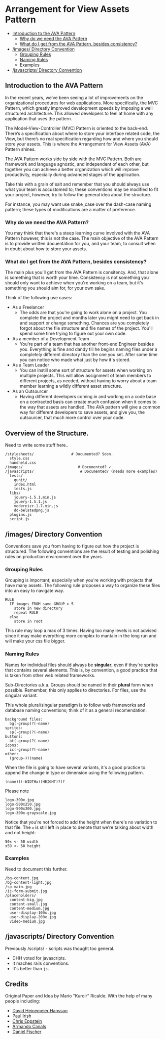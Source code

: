 # Arrangement for View Assets Pattern

- [Introduction to the AVA Pattern](#introduction)
  - [Why do we need the AVA Pattern](#)
  - [What do I get from the AVA Pattern, besides consistency?](#)
- [/images/ Directory Convention](#images)
  - [Grouping Rules](#images/grouping-rules)
  - [Naming Rules](#images/naming-rules)
  - [Examples](#images/examples)
- [/javascripts/ Directory Convention](#javascripts)


<a name="introduction"></a>
## Introduction to the AVA Pattern

In the recent years, we’ve been seeing a lot of improvements on the organizational procedures for web applications. More specifically, the MVC Pattern, which greatly improved development speeds by imposing a well structured architecture. This allowed developers to feel at home with any application that uses the pattern. 

The Model-View-Controller (MVC) Pattern is oriented to the back-end. There’s a specification about where to store your interface related code, the View, but there’s no real specification regarding how and where you should store your assets. This is where the Arrangement for View Assets (AVA) Pattern shines.

The AVA Pattern works side by side with the MVC Pattern. Both are framework and language agnostic, and independent of each other, but together you can achieve a better organization which will improve productivity, especially during advanced stages of the application.

Take this with a grain of salt and remember that you should always use what your team is accustomed to; these conventions may be modified to fit your project, however, try to follow the general idea about the structure.

For instance, you may want use snake_case over the dash-case naming pattern; these types of modifications are a matter of preference. 

### Why do we need the AVA Pattern?

You may think that there's a steep learning curve involved with the AVA Pattern however, this is not the case. The main objective of the AVA Pattern is to provide written docuentation for you, and your team, to consult when in doubt about how to store your assets.

### What do I get from the AVA Pattern, besides consistency?

The main plus you'll get from the AVA Pattern is consitency. And, that alone is something that is worth your time. Consistency is not something you should only want to achieve when you're working on a team, but it's something you should aim for, for your own sake.

Think of the following use cases:

- As a Freelancer
  - The odds are that you're going to work alone on a project. You complete the project and months later you might need to get back in and support or change something. Chances are you completely forgot about the file structure and file names of the project. You'll spend some time trying to figure out your own code.
- As a member of a Development Team
  - You're part of a team that has another front-end Engineer besides you. Everything is fine and dandy till he begins naming files under a completely different directory than the one you set. After some time you can notice who made what just by how it's stored.
- As a Team Leader
  - You can instill some sort of structure for assets when working on multiple projects. This will allow assignment of team members to different projects, as needed, without having to worry about a team member learning a wildly different asset structure.
- As an Outsourcer
  - Having different developers coming in and working on a code base on a contracted basis can create much confusion when it comes to the way that assets are handled. The AVA pattern will give a common way for different developers to save assets, and give you, the outsourcer, that much more control over your code.  

## Overview of the Structure.

Need to write some stuff here..

    /stylesheets/                 # Documented? Soon.
      style.css
      handheld.css
    /images/                         # Documented? ✓
    /javascripts/                     # Documented? (needs more examples)
      tests/
        qunit/
        index.html
        tests.js
      libs/                      
        jquery-1.5.1.min.js
        jquery-1.5.1.js
        modernizr-1.7.min.js
        dd-belatedpng.js
      plugins.js
      script.js

<a name="images"></a>
## /images/ Directory Convention

Conventions save you from having to figure out how the project is structured. The following conventions are the result of testing and polishing rules on production environment over the years.

<a name="images/grouping-rules"></a>
### Grouping Rules

Grouping is important; especially when you're working with projects that have many assets. The following rule proposes a way to organize these files into an easy to navigate way.

    RULE
      IF images FROM same GROUP > 5
        store in new directory
        repeat RULE
      else
        store in root

This rule may loop a max of 3 times. Having too many levels is not advised since it may make everything more complex to mantain in the long run and will make your css file bigger.

<a name="images/naming-rules"></a>
### Naming Rules

Names for individual files should always be **singular**, even if they're sprites that contains several elements. This is, by convention, a good practice that is taken from other web related frameworks.

Sub-Directories a.k.a. Groups should be named in their **plural** form when possible. Remember, this only applies to directories. For files, use the singular variant.

This whole plural/singular paradigm is to follow web frameworks and database naming conventions; think of it as a general recomendation.


    background files:
      bg(-group)?(-name)
    sprites:
      sp(-group)?(-name)
    buttons:
      bt(-group)?(-name)
    icons:
      ic(-group)?(-name)
    other:
      (group-)?(name)

When the file is going to have several variants, it's a good practice to append the change in type or dimension using the following pattern.

    (name)((-WIDTHx)(HEIGHT)?)?

Please note 

    logo-300x.jpg
    logo-500x250.jpg
    logo-500x300.jpg
    logo-300x-grayscale.jpg

Notice that you're not forced to add the height when there's no variation to that file. The `x` is still left in place to denote that we're talking about width and not height:
    
    50x <- 50 width
    x50 <- 50 height

<a name="images/examples"></a>
### Examples

Need to document this further.
  
    /bg-content.jpg
    /bg-content-light.jpg
    /sp-main.jpg
    /ic-form-submit.jpg
    /placeholders/
      content-big.jpg
      content-small.jpg
      content-medium.jpg
      user-display-100x.jpg
      user-display-200x.jpg
      video-medium.jpg
      
<a name="javascripts"></a> 
## /javascripts/ Directory Convention

Previously /scripts/ - scripts was thought too general.

* DHH voted for javascripts.
* It maches rails conventions.
* It's better than `js`.

## Credits

Original Paper and Idea by Mario "Kuroir" Ricalde. With the help of many people including:

- [David Heinemeier Hansson](http://www.loudthinking.com/)
- [Paul Irish](http://paulirish.com/)
- [Chris Eppstein](http://twitter.com/chriseppstein)
- [Armando Canals](http://twitter.com/armandocanals)
- [Daniel Fischer](http://www.danielfischer.com/)